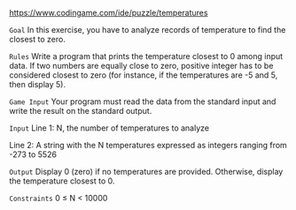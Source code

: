 https://www.codingame.com/ide/puzzle/temperatures

`Goal`
In this exercise, you have to analyze records of temperature to find the closest to zero.

`Rules`
Write a program that prints the temperature closest to 0 among input data. If two numbers are equally close to zero, positive integer has to be considered closest to zero (for instance, if the temperatures are -5 and 5, then display 5).

`Game Input`
Your program must read the data from the standard input and write the result on the standard output.

`Input`
Line 1: N, the number of temperatures to analyze

Line 2: A string with the N temperatures expressed as integers ranging from -273 to 5526

`Output`
Display 0 (zero) if no temperatures are provided. Otherwise, display the temperature closest to 0.

`Constraints`
0 ≤ N < 10000
